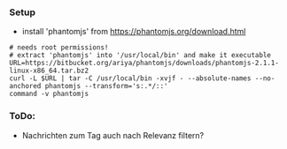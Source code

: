 ### Setup
* install 'phantomjs' from https://phantomjs.org/download.html
```
# needs root permissions!
# extract 'phantomjs' into '/usr/local/bin' and make it executable
URL=https://bitbucket.org/ariya/phantomjs/downloads/phantomjs-2.1.1-linux-x86_64.tar.bz2
curl -L $URL | tar -C /usr/local/bin -xvjf - --absolute-names --no-anchored phantomjs --transform='s:.*/::'
command -v phantomjs
```

### ToDo:
* Nachrichten zum Tag auch nach Relevanz filtern?
